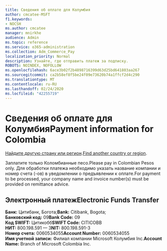 ```yaml
---
title: Сведения об оплате для Колумбия
author: cmcatee-MSFT
f1.keywords:
- NOCSH
ms.author: cmcatee
manager: mnirkhe
audience: Admin
ms.topic: reference
ms.service: o365-administration
ms.collection: Adm_Commerce_Pay
localization_priority: Normal
description: Узнайте, где отправить платеж за подписку.
ROBOTS: NOINDEX, NOFOLLOW
ms.openlocfilehash: 6ace3b02f2b4898716399d63d25bd641803aa267
ms.sourcegitcommit: ca2b58ef8f5be24f09e73620b74a1ffcf2d4c290
ms.translationtype: MT
ms.contentlocale: ru-RU
ms.lasthandoff: 02/24/2020
ms.locfileid: "42255719"
---
```

# <a name="payment-information-for-colombia"></a><span data-ttu-id="604e1-103">Сведения об оплате для Колумбия</span><span class="sxs-lookup"><span data-stu-id="604e1-103">Payment information for Colombia</span></span>

<span data-ttu-id="604e1-104">[Найдите другую страну или регион](../billing-and-payments/pay-for-your-subscription.md).</span><span class="sxs-lookup"><span data-stu-id="604e1-104">[Find another country or region](../billing-and-payments/pay-for-your-subscription.md).</span></span>

<span data-ttu-id="604e1-105">Заплатите только Коломбианные песо.</span><span class="sxs-lookup"><span data-stu-id="604e1-105">Please pay in Colombian Pesos only.</span></span> <span data-ttu-id="604e1-106">Для обработки платежа необходимо указать название компании и номер счета (-ов) в уведомлении о предъявлении к оплате.</span><span class="sxs-lookup"><span data-stu-id="604e1-106">For payment to be processed, your company name and invoice number(s) must be provided on remittance advice.</span></span>

## <a name="electronic-funds-transfer"></a><span data-ttu-id="604e1-107">Электронный платеж</span><span class="sxs-lookup"><span data-stu-id="604e1-107">Electronic Funds Transfer</span></span>

<span data-ttu-id="604e1-108">**Банк:** Цитибанк, Богота;</span><span class="sxs-lookup"><span data-stu-id="604e1-108">**Bank:** Citibank, Bogota;</span></span>  
<span data-ttu-id="604e1-109">**Банковский код:** 09</span><span class="sxs-lookup"><span data-stu-id="604e1-109">**Bank Code:** 09</span></span>  
<span data-ttu-id="604e1-110">**Код SWIFT:** Цитикобб</span><span class="sxs-lookup"><span data-stu-id="604e1-110">**SWIFT Code:** CITICOBB</span></span>  
<span data-ttu-id="604e1-111">**НИТ:** 800.198.591 — 3</span><span class="sxs-lookup"><span data-stu-id="604e1-111">**NIT:** 800.198.591-3</span></span>  
<span data-ttu-id="604e1-112">**Номер счета:** 0060534055</span><span class="sxs-lookup"><span data-stu-id="604e1-112">**Account Number:** 0060534055</span></span>  
<span data-ttu-id="604e1-113">**Имя учетной записи:** Филиал компании Microsoft Колумбия Inc.</span><span class="sxs-lookup"><span data-stu-id="604e1-113">**Account Name:** Branch of Microsoft Colombia Inc.</span></span>   